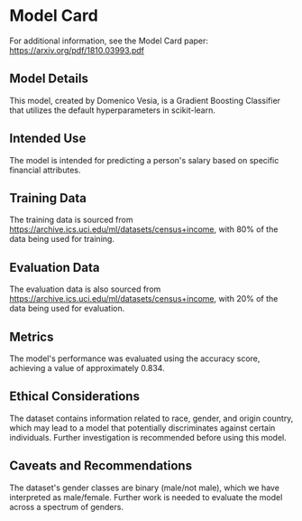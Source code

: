 # Model Card

For additional information, see the Model Card paper: https://arxiv.org/pdf/1810.03993.pdf
## Model Details

This model, created by Domenico Vesia, is a Gradient Boosting Classifier 
that utilizes the default hyperparameters in scikit-learn.
## Intended Use

The model is intended for predicting a person's salary based on specific financial attributes.
## Training Data

The training data is sourced from https://archive.ics.uci.edu/ml/datasets/census+income, 
with 80% of the data being used for training.
## Evaluation Data


The evaluation data is also sourced from https://archive.ics.uci.edu/ml/datasets/census+income, 
with 20% of the data being used for evaluation.
## Metrics

The model's performance was evaluated using the accuracy score, achieving a value of approximately 0.834.
## Ethical Considerations

The dataset contains information related to race, gender, and origin country, which may lead to a model 
that potentially discriminates against certain individuals. 
Further investigation is recommended before using this model.

## Caveats and Recommendations

The dataset's gender classes are binary (male/not male), which we have interpreted as male/female. 
Further work is needed to evaluate the model across a spectrum of genders.
